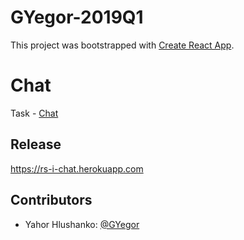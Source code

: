 # GYegor-2019Q1

This project was bootstrapped with [Create React App](https://github.com/facebook/create-react-app).

# Chat
Task - [Chat](https://github.com/rolling-scopes-school/tasks/blob/2018-Q3/tasks/chat.md)

## Release
https://rs-i-chat.herokuapp.com

## Contributors
- Yahor Hlushanko: [@GYegor](https://github.com/GYegor)
